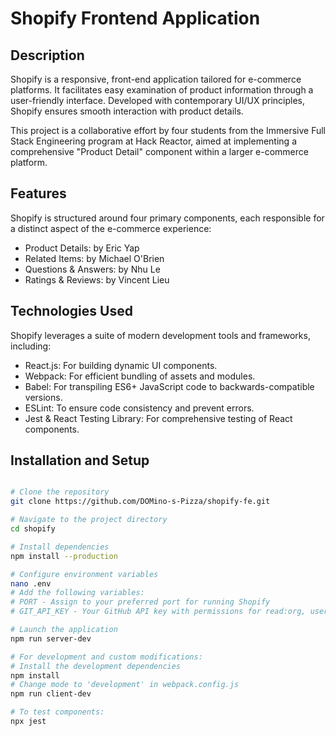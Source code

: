 # Shopify Frontend Application

## Description

Shopify is a responsive, front-end application tailored for e-commerce platforms. It facilitates easy examination of product information through a user-friendly interface. Developed with contemporary UI/UX principles, Shopify ensures smooth interaction with product details.

This project is a collaborative effort by four students from the Immersive Full Stack Engineering program at Hack Reactor, aimed at implementing a comprehensive "Product Detail" component within a larger e-commerce platform.

## Features

Shopify is structured around four primary components, each responsible for a distinct aspect of the e-commerce experience:

- Product Details: by Eric Yap
- Related Items: by Michael O'Brien
- Questions & Answers: by Nhu Le
- Ratings & Reviews: by Vincent Lieu

## Technologies Used

Shopify leverages a suite of modern development tools and frameworks, including:

- React.js: For building dynamic UI components.
- Webpack: For efficient bundling of assets and modules.
- Babel: For transpiling ES6+ JavaScript code to backwards-compatible versions.
- ESLint: To ensure code consistency and prevent errors.
- Jest & React Testing Library: For comprehensive testing of React components.

## Installation and Setup

```bash

# Clone the repository
git clone https://github.com/DOMino-s-Pizza/shopify-fe.git

# Navigate to the project directory
cd shopify

# Install dependencies
npm install --production

# Configure environment variables
nano .env
# Add the following variables:
# PORT - Assign to your preferred port for running Shopify
# GIT_API_KEY - Your GitHub API key with permissions for read:org, user, read:user, user:email, user:follow

# Launch the application
npm run server-dev

# For development and custom modifications:
# Install the development dependencies
npm install
# Change mode to 'development' in webpack.config.js
npm run client-dev

# To test components:
npx jest
